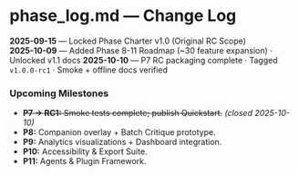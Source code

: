 # phase_log.md — Change Log

**2025-09-15** — Locked Phase Charter v1.0 (Original RC Scope)  
**2025-10-09** — Added Phase 8-11 Roadmap (~30 feature expansion) · Unlocked v1.1 docs
**2025-10-10** — P7 RC packaging complete · Tagged `v1.0.0-rc1` · Smoke + offline docs verified

### Upcoming Milestones
- ~~**P7 → RC1:** Smoke tests complete; publish Quickstart.~~ *(closed 2025-10-10)*
- **P8:** Companion overlay + Batch Critique prototype.  
- **P9:** Analytics visualizations + Dashboard integration.  
- **P10:** Accessibility & Export Suite.  
- **P11:** Agents & Plugin Framework.
